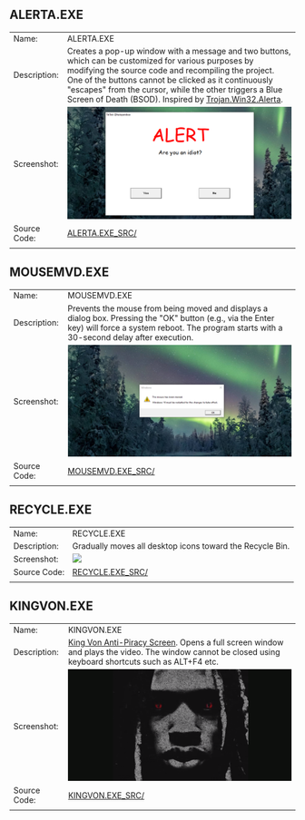 ## ALERTA.EXE

|              |                                                                                                                                                                                                                                                                                                                                                                                           |
| :----------- | :---------------------------------------------------------------------------------------------------------------------------------------------------------------------------------------------------------------------------------------------------------------------------------------------------------------------------------------------------------------------------------------- |
| Name:        | ALERTA.EXE                                                                                                                                                                                                                                                                                                                                                                                |
| Description: | Creates a pop-up window with a message and two buttons, which can be customized for various purposes by modifying the source code and recompiling the project. One of the buttons cannot be clicked as it continuously "escapes" from the cursor, while the other triggers a Blue Screen of Death (BSOD). Inspired by [Trojan.Win32.Alerta](https://www.youtube.com/watch?v=Vzf5sEOvNSc). |
| Screenshot:  | ![](README_SRC/alerta.png)                                                                                                                                                                                                                                                                                                                                                                |
| Source Code: | [ALERTA.EXE_SRC/](ALERTA.EXE_SRC/)                                                                                                                                                                                                                                                                                                                                                        |
|              |                                                                                                                                                                                                                                                                                                                                                                                           |

## MOUSEMVD.EXE

|              |                                                                                                                                                                                                          |
| :----------- | :------------------------------------------------------------------------------------------------------------------------------------------------------------------------------------------------------- |
| Name:        | MOUSEMVD.EXE                                                                                                                                                                                             |
| Description: | Prevents the mouse from being moved and displays a dialog box. Pressing the "OK" button (e.g., via the Enter key) will force a system reboot. The program starts with a 30-second delay after execution. |
| Screenshot:  | ![](README_SRC/mousemvd.png)                                                                                                                                                                             |
| Source Code: | [MOUSEMVD.EXE_SRC/](MOUSEMVD.EXE_SRC/)                                                                                                                                                                   |
|              |                                                                                                                                                                                                          |

## RECYCLE.EXE

|              |                                                           |
| :----------- | :-------------------------------------------------------- |
| Name:        | RECYCLE.EXE                                               |
| Description: | Gradually moves all desktop icons toward the Recycle Bin. |
| Screenshot:  | ![](README_SRC/recycle.gif)                               |
| Source Code: | [RECYCLE.EXE_SRC/](RECYCLE.EXE_SRC/)                      |
|              |                                                           |

## KINGVON.EXE

|              |                                                                                                                                                                                                               |
| :----------- | :------------------------------------------------------------------------------------------------------------------------------------------------------------------------------------------------------------ |
| Name:        | KINGVON.EXE                                                                                                                                                                                                   |
| Description: | [King Von Anti-Piracy Screen](https://www.tiktok.com/discover/king-von-anti-piracy). Opens a full screen window and plays the video. The window cannot be closed using keyboard shortcuts such as ALT+F4 etc. |
| Screenshot:  | ![](README_SRC/kingvon.png)                                                                                                                                                                                   |
| Source Code: | [KINGVON.EXE_SRC/](KINGVON.EXE_SRC/)                                                                                                                                                                          |
|              |                                                                                                                                                                                                               |